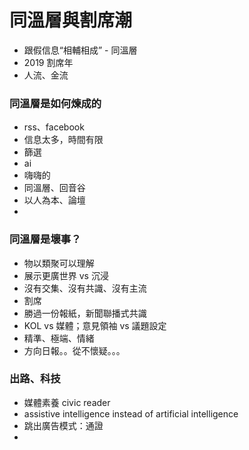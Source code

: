 # 同溫層與割席潮

* 跟假信息“相輔相成” - 同溫層
* 2019 割席年
* 人流、金流

### 同溫層是如何煉成的

* rss、facebook
* 信息太多，時間有限
* 篩選
* ai
* 嗨嗨的
* 同溫層、回音谷
* 以人為本、論壇
* 
### 同溫層是壞事？

* 物以類聚可以理解
* 展示更廣世界 vs 沉浸
* 沒有交集、沒有共識、沒有主流
* 割席
* 勝過一份報紙，新聞聯播式共識
* KOL vs 媒體；意見領袖  vs 議題設定
* 精準、極端、情緒
* 方向日報。。從不懷疑。。。

### 出路、科技

* 媒體素養 civic reader
* assistive intelligence instead of artificial intelligence
* 跳出廣告模式：通證
* 

